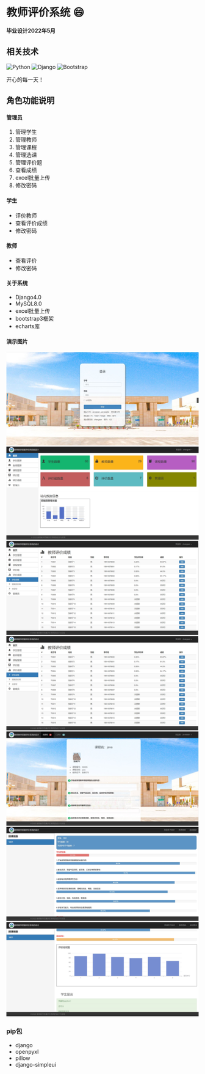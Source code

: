 # 教师评价系统 😄
 **毕业设计2022年5月** 
## 相关技术
  ![Python](https://img.shields.io/badge/python-3.10-orange?style=for-the-badge&logo=python&logoColor=orange)
  ![Django](https://img.shields.io/badge/django-4.0-blue?style=for-the-badge&logo=django&logoColor=blue)
  ![Bootstrap](https://img.shields.io/badge/Bootstrap-3.0-blueviolet?style=for-the-badge&logo=Bootstrap&logoColor=blueviolet)

<!--
**hayratjan/hayratjan** is a ✨ _special_ ✨ repository because its `README.md` (this file) appears on your GitHub profile.

Here are some ideas to get you started:

- 🔭 I’m currently working on ...
- 🌱 I’m currently learning ...
- 👯 I’m looking to collaborate on ...
- 🤔 I’m looking for help with ...
- 💬 Ask me about ...
- 📫 How to reach me: ...
- 😄 Pronouns: ...
- ⚡ Fun fact: ...
-->


开心的每一天！

## 角色功能说明

#### 管理员


1. 管理学生
1. 管理教师
1. 管理课程
1. 管理选课
1. 管理评价题
1. 查看成绩
1. excel批量上传
1. 修改密码

#### 学生

- 评价教师
- 查看评价成绩
- 修改密码


#### 教师

- 查看评价
- 修改密码



#### 关于系统

- Django4.0
- MySQL8.0
- excel批量上传
- bootstrap3框架
- echarts库




#### 演示图片
![输入图片说明](%E6%BC%94%E7%A4%BA%E5%9B%BE%E7%89%87%20%E5%B1%8F%E5%B9%95%E6%88%AA%E5%9B%BE%202022-09-28%20185445.jpg)
![输入图片说明](%E6%BC%94%E7%A4%BA%E5%9B%BE%E7%89%87%20%E5%B1%8F%E5%B9%95%E6%88%AA%E5%9B%BE%202022-09-28%20185740.jpg)
![输入图片说明](%E6%BC%94%E7%A4%BA%E5%9B%BE%E7%89%87%20%E5%B1%8F%E5%B9%95%E6%88%AA%E5%9B%BE%202022-09-28%20185839.jpg)
![输入图片说明](%E6%BC%94%E7%A4%BA%E5%9B%BE%E7%89%87%20%E5%B1%8F%E5%B9%95%E6%88%AA%E5%9B%BE%202022-09-28%20185839.jpg)
![输入图片说明](%E6%BC%94%E7%A4%BA%E5%9B%BE%E7%89%87%20%E5%B1%8F%E5%B9%95%E6%88%AA%E5%9B%BE%202022-09-28%20190035.jpg)
![输入图片说明](%E6%BC%94%E7%A4%BA%E5%9B%BE%E7%89%87%20%E5%B1%8F%E5%B9%95%E6%88%AA%E5%9B%BE%202022-09-28%20190128.jpg)
![输入图片说明](%E6%BC%94%E7%A4%BA%E5%9B%BE%E7%89%87%20%E5%B1%8F%E5%B9%95%E6%88%AA%E5%9B%BE%202022-09-28%20190153.jpg)

### pip包

- django
- openpyxl
- pillow
- django-simpleui






